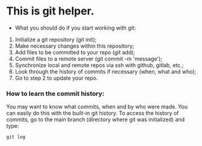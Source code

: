 # This is git helper.

- What you should do if you start working with git:
1. Initialize a git repository (git init);
2. Make necessary changes within this repository;
3. Add files to be committed to your repo (git add);
4. Commit files to a remote server (git commit -m 'message');
5. Synchronize local and remote repos via ssh with github, gitlab, etc.;
6. Look through the history of commits if necessary (when, what and who);
7. Go to step 2 to update your repo. 

### How to learn the commit history:
You may want to know what commits, when and by who were made.
You can easily do this with the built-in git history.
To access the history of commits, go to the main branch (directory where git was initialized) and type:
```
git log
```
